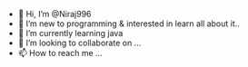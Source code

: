 - 👋 Hi, I’m @Niraj996
- 👀 I’m  new to programming & interested in learn all about it..
- 🌱 I’m currently learning java
- 💞️ I’m looking to collaborate on ...
- 📫 How to reach me ...

<!---
Niraj996/Niraj996 is a ✨ special ✨ repository because its `README.md` (this file) appears on your GitHub profile.
You can click the Preview link to take a look at your changes.
--->
